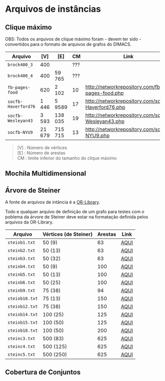 # Arquivos de instâncias

## Clique máximo

OBS: Todos os arquivos de clique máximo foram - devem ter sido - convertidos para o formato
de arquivos de grafos do DIMACS.

Arquivo            |   [V]  |   [E]   | CM | Link
-------------------|--------|---------|-----|---
`brock400_3`       |    400 |         | ??? | 
`brock400_4`       |    400 |  59 765 | ??? | 
`fb-pages-food`    |    620 |   2 102 |  10 | http://networkrepository.com/fb-pages-food.php
`socfb-Haverford76`|  1 446 |  5 9589 |  17 | http://networkrepository.com/socfb-Haverford76.php
`socfb-Wesleyan43` |  3 593 | 138 035 |  19 | http://networkrepository.com/socfb-Wesleyan43.php
`socfb-NYU9`       | 21 679 | 715 715 |  13 | http://networkrepository.com/socfb-NYU9.php

> [V]   : Número de vértices <br>
> [E]   : Número de arestas <br>
> CM    : limite inferior do tamanho do clique máximo

## Mochila Multidimensional

## Árvore de Steiner

A fonte de arquivos de intância é a
[OR-Library](http://people.brunel.ac.uk/~mastjjb/jeb/orlib/files/).

Todo e qualquer arquivo de definição de um grafo para testes com o poblema da
árvore de Steiner deve estar na formatação definida pelos arquivos da OR-Library.

Arquivo         | Vértices (de Steiner)| Arestas | Link 
----------------|----------------------|---------|------
`steinb1.txt`   | 50   (9)             | 63      | [AQUI](http://people.brunel.ac.uk/~mastjjb/jeb/orlib/files/steinb1.txt)
`steinb2.txt`   | 50   (13)            | 63      | [AQUI](http://people.brunel.ac.uk/~mastjjb/jeb/orlib/files/steinb2.txt)
`steinb3.txt`   | 50   (32)            | 63      | [AQUI](http://people.brunel.ac.uk/~mastjjb/jeb/orlib/files/steinb3.txt)
`steinb4.txt`   | 50   (9)             | 100     | [AQUI](http://people.brunel.ac.uk/~mastjjb/jeb/orlib/files/steinb4.txt)
`steinb5.txt`   | 50   (13)            | 100     | [AQUI](http://people.brunel.ac.uk/~mastjjb/jeb/orlib/files/steinb5.txt)
`steinb6.txt`   | 50   (25)            | 100     | [AQUI](http://people.brunel.ac.uk/~mastjjb/jeb/orlib/files/steinb6.txt)
`steinb9.txt`   | 75   (38)            | 94      | [AQUI](http://people.brunel.ac.uk/~mastjjb/jeb/orlib/files/steinb9.txt)
`steinb10.txt`  | 75   (13)            | 150     | [AQUI](http://people.brunel.ac.uk/~mastjjb/jeb/orlib/files/steinb10.txt)
`steinb12.txt`  | 75   (38)            | 150     | [AQUI](http://people.brunel.ac.uk/~mastjjb/jeb/orlib/files/steinb12.txt)
`steinb14.txt`  | 100  (25)            | 125     | [AQUI](http://people.brunel.ac.uk/~mastjjb/jeb/orlib/files/steinb14.txt)
`steinb15.txt`  | 100  (50)            | 125     | [AQUI](http://people.brunel.ac.uk/~mastjjb/jeb/orlib/files/steinb15.txt)
`steinb18.txt`  | 100  (50)            | 200     | [AQUI](http://people.brunel.ac.uk/~mastjjb/jeb/orlib/files/steinb18.txt)
`steinc3.txt`   | 500  (83)            | 625     | [AQUI](http://people.brunel.ac.uk/~mastjjb/jeb/orlib/files/steinc3.txt)
`steinc4.txt`   | 500  (125)           | 625     | [AQUI](http://people.brunel.ac.uk/~mastjjb/jeb/orlib/files/steinc4.txt)
`steinc5.txt`   | 500  (250)           | 625     | [AQUI](http://people.brunel.ac.uk/~mastjjb/jeb/orlib/files/steinc5.txt)

## Cobertura de Conjuntos